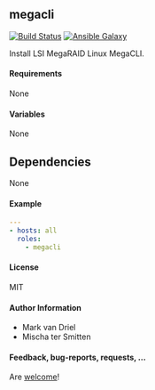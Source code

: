 ## megacli

[![Build Status](https://travis-ci.org/Oefenweb/ansible-megacli.svg?branch=master)](https://travis-ci.org/Oefenweb/ansible-megacli) [![Ansible Galaxy](http://img.shields.io/badge/ansible--galaxy-megacli-blue.svg)](https://galaxy.ansible.com/Oefenweb/megacli)

Install LSI MegaRAID Linux MegaCLI.

#### Requirements

None

#### Variables

None

## Dependencies

None

#### Example

```yaml
---
- hosts: all
  roles:
    - megacli
```

#### License

MIT

#### Author Information

* Mark van Driel
* Mischa ter Smitten

#### Feedback, bug-reports, requests, ...

Are [welcome](https://github.com/Oefenweb/ansible-megacli/issues)!
